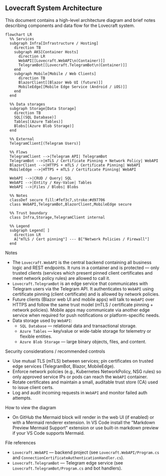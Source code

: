## Lovecraft System Architecture

This document contains a high-level architecture diagram and brief notes describing components and data flow for the Lovecraft system.

```mermaid
flowchart LR
  %% Services
  subgraph Infra[Infrastructure / Hosting]
    direction TB
    subgraph AKS[Container Hosts]
      direction LR
      WebAPI[[Lovecraft.WebAPI\n(Container)]]
      TelegramBot[[Lovecraft.TelegramBot\n(Container)]]
    end
    subgraph Mobile[Mobile / Web Clients]
      direction TB
      BlazorClient[[Blazor Web UI (future)]]
      MobileEdge[[Mobile Edge Service (Android / iOS)]]
    end
  end

  %% Data storages
  subgraph Storage[Data Storage]
    direction TB
    SQL[(SQL Database)]
    Tables[(Azure Tables)]
    Blobs[(Azure Blob Storage)]
  end

  %% External
  TelegramClient[(Telegram Users)]

  %% Flows
  TelegramClient -->|Telegram API| TelegramBot
  TelegramBot -->|mTLS / Certificate Pinning + Network Policy| WebAPI
  BlazorClient -->|HTTPS + mTLS / Certificate Pinning| WebAPI
  MobileEdge -->|HTTPS + mTLS / Certificate Pinning| WebAPI

  WebAPI -->|CRUD / Query| SQL
  WebAPI -->|Entity / Key-Value| Tables
  WebAPI -->|Files / Blobs| Blobs

  %% Notes
  classDef secure fill:#fef3c7,stroke:#d97706
  class WebAPI,TelegramBot,BlazorClient,MobileEdge secure

  %% Trust boundary
  class Infra,Storage,TelegramClient internal

  %% Legend
  subgraph Legend[ ]
    direction LR
    A["mTLS / Cert pinning"] --- B["Network Policies / Firewall"]
  end

```

Notes
- The `Lovecraft.WebAPI` is the central backend containing all business logic and REST endpoints. It runs in a container and is protected — only trusted clients (services which present pinned client certificates and meet network policy rules) are allowed to call it.
- `Lovecraft.TelegramBot` is an edge service that communicates with Telegram users via the Telegram API. It authenticates to `WebAPI` using certificate pinning (client certificate) and is allowed by network policies.
- Future clients (Blazor web UI and mobile apps) will talk to `WebAPI` over HTTPS and follow the same trust model (mTLS / certificate pinning + network policies). Mobile apps may communicate via another edge service when required for push notifications or platform-specific needs.
- Data storage used by `WebAPI`:
  - `SQL Database` — relational data and transactional storage.
  - `Azure Tables` — key/value or wide-table storage for telemetry or flexible entities.
  - `Azure Blob Storage` — large binary objects, files, and content.

Security considerations / recommended controls
- Use mutual TLS (mTLS) between services; pin certificates on trusted edge services (TelegramBot, Blazor, MobileEdge).
- Enforce network policies (e.g., Kubernetes NetworkPolicy, NSG rules) so only approved service IPs or pods can reach the `WebAPI` container.
- Rotate certificates and maintain a small, auditable trust store (CA) used to issue client certs.
- Log and audit incoming requests in `WebAPI` and monitor failed auth attempts.

How to view the diagram
- On GitHub the Mermaid block will render in the web UI (if enabled) or with a Mermaid renderer extension. In VS Code install the "Markdown Preview Mermaid Support" extension or use built-in markdown preview if your VS Code supports Mermaid.

File references
- `Lovecraft.WebAPI` — backend project (see `Lovecraft.WebAPI/Program.cs` and `ConnectionCertificateAuthenticationHandler.cs`).
- `Lovecraft.TelegramBot` — Telegram edge service (see `Lovecraft.TelegramBot/Program.cs` and bot handlers).
